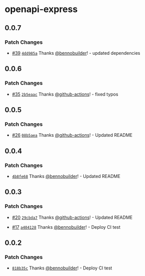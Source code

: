 # openapi-express

## 0.0.7

### Patch Changes

- [#39](https://github.com/builder-group/community/pull/39) [`4dd985a`](https://github.com/builder-group/community/commit/4dd985a432a4197324792cb25d7df3c0f9ccc912) Thanks [@bennobuilder](https://github.com/bennobuilder)! - updated dependencies

## 0.0.6

### Patch Changes

- [#35](https://github.com/builder-group/community/pull/35) [`2b5eaac`](https://github.com/builder-group/community/commit/2b5eaacff65850dfb473c376f3907aff85f613a9) Thanks [@github-actions](https://github.com/apps/github-actions)! - fixed typos

## 0.0.5

### Patch Changes

- [#26](https://github.com/builder-group/community/pull/26) [`08b5aea`](https://github.com/builder-group/community/commit/08b5aea3ff12687fec6d7a35a394d6945a5bc408) Thanks [@github-actions](https://github.com/apps/github-actions)! - Updated README

## 0.0.4

### Patch Changes

- [`4b8fe68`](https://github.com/builder-group/community/commit/4b8fe685450181f2f3eefca0a88597c591d6c3e4) Thanks [@bennobuilder](https://github.com/bennobuilder)! - Updated README

## 0.0.3

### Patch Changes

- [#20](https://github.com/builder-group/community/pull/20) [`29cbda7`](https://github.com/builder-group/community/commit/29cbda7ba2e98d626d6c5c38ded4c61e236dd019) Thanks [@github-actions](https://github.com/apps/github-actions)! - Updated README

- [#17](https://github.com/builder-group/community/pull/17) [`a404128`](https://github.com/builder-group/community/commit/a404128d187354ea60ac788a62171f15686ddcb0) Thanks [@bennobuilder](https://github.com/bennobuilder)! - Deploy CI test

## 0.0.2

### Patch Changes

- [`818b35c`](https://github.com/builder-group/community/commit/818b35c51ad86dbd56b819e8c23551d328f0c131) Thanks [@bennobuilder](https://github.com/bennobuilder)! - Deploy CI test
